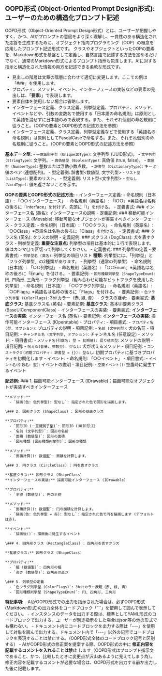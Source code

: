 ## OOPD形式 (Object-Oriented Prompt Design形式): ユーザーのための構造化プロンプト記述

OOPD形式（Object-Oriented Prompt Design形式）とは、ユーザーが把握しやすく、かつ、AIがプロンプトの意図をより深く理解し、一貫性のある構造化された応答を生成するために、オブジェクト指向プログラミング（OOP）の概念を応用したプロンプト記述形式です。
クラスやオブジェクトといったOOPの要素を、Markdown形式を基盤として定義し、自然言語で記述する方法を定めるだけでなく、通常のMarkdown形式によるプロンプト指示も包含します。AIに対する指示と構造化された情報の両方を記述できる柔軟な形式です。

- 見出しの階層は文章の階層に合わせて適切に変更します。ここでの例は「###」を使用します。
- プロパティ、メソッド、イベント、インターフェースの実装などの要素の見出しは、「**要素:**」で表現します。
- 要素自体を使用しない場合は省略します。
- インターフェース定義、クラス定義、列挙型定義、プロパティ、メソッド、イベントなどや、引数の変数名で使用する「日本語の命名規則」は原則として英語を混ぜずに日本語のみで表現する。また、それぞれ個別の命名規則に従うこと。（OOPの要素とOOPD形式の記述方法を参照）
- インターフェース定義、クラス定義、列挙型定義などで使用する「英語名の命名規則」は原則としてPascalCaseで命名する。また、それぞれ個別の命名規則に従うこと。（OOPの要素とOOPD形式の記述方法を参照）

**基本データ型:**
    - `一意識別子型 (UniqueIDType)`: 文字列型 (UUID形式)。
    - `文字列型 (StringType)`: 文字列。
    - `真偽値型 (BooleanType)`: 真偽値 (true, false)。
    - `数値型 (NumberType)`: 整数または浮動小数点数。
    - `辞書型 (DictionaryType)`: キーと値のペア (連想配列)。
      - 型定義例: 辞書型<数値型, 文字列型>
    - `リスト型 (ListType)`: 要素のリスト。
      - 型定義例: リスト型<文字列型>
    - `型なし (VoidType)`: 値を返さないことを示す。

**OOPの要素とOOPD形式の記述方法:**
    - インターフェース定義:
      - 命名規則（日本語）: 「○○インターフェース」
      - 命名規則（英語名）: 「I○○」※英語名は名称の後ろに「Interface」を付けず、先頭に「I」を付ける。
      - 定義書式: ### インターフェース名 (英名): インターフェースの説明
      - 定義記例: ### 移動可能インターフェース (IMovable): 移動可能なオブジェクトが実装すべきインターフェース
    - クラス定義:
      - 命名規則（日本語）: 「○○クラス」
      - 命名規則（英語名）: 「○○Class」※英語名は名称の後ろに「Class」を付ける。
      - 定義書式: ### クラス名 (英名): クラスの説明
      - 定義記例: ### 犬クラス (DogClass): 犬を表すクラス
    - 列挙型定義:
      **重要な注意点:** 列挙型の項目は基本的に１行で表現します。値はカンマ(,)で区切って列挙してください。
      - 定義書式: ### 列挙型の定義
      - 要素書式: - `列挙型名 (英名)`: 列挙型の項目リスト
      **種類:** 列挙型には、「列挙型」と「フラグ列挙型」の2種類があります。
        - 列挙型（通常の列挙型）
          - 命名規則（日本語）: 「○○列挙型」
          - 命名規則（英語名）: 「○○Enum」※英語名は名称の後ろに「Enum」を付ける。
          - 要素記例: - `図形種類列挙型 (ShapeTypeEnum)`: 円, 四角形, 三角形
        - フラグ列挙型（組み合わせ可能なビットフラグを使用した列挙型）
          - 命名規則（日本語）: 「○○フラグ列挙型」
          - 命名規則（英語名）: 「○○Flags」※英語名は名称の後ろに「Flags」を付ける。
          - 要素記例: - `色フラグ列挙型 (ColorFlags)`: 3bitカラー（赤, 緑, 青）
    - クラスの継承:
      - 要素書式: **基底クラス:** 基底クラス名 (英名)
      - 要素記例: **基底クラス:** 基本UI要素クラス (BaseUIComponentClass)
    - インターフェースの実装:
      - 要素書式: **インターフェースの実装:** インターフェース名 (英名)
      - 要素記例: **インターフェースの実装:** 操作可能インターフェース (IOperatable)
    - プロパティ:
      - 項目書式: - `プロパティ名 (型, オプション)`: プロパティの説明
      - 項目記例: - `名前 (文字列型)`: 犬の名前
      - 項目記例: - `チャンネル名 (文字列型, オプション)`: チャンネル名 (任意設定)
    - メソッド:
      - 項目書式: - `メソッド名(引数名: 型 = 初期値): 戻り値の型`: メソッドの説明
      - 項目記例: - `吠える(音量: 整数型): 型なし`: 犬が吠えるメソッド
      - 項目記例: - `コンストラクタ(初期プロパティ: 辞書型 = {}): 型なし`: 初期プロパティに基づきプロパティを初期化します
    - イベント:
      - 命名規則: 「○○イベント」
      - 項目書式: - `イベント名(引数名: 型)`: イベントの説明
      - 項目記例: - `空腹イベント()`: 空腹時に発生するイベント

**記述例:**
    \### 1. 描画可能インターフェース (IDrawable)：描画可能なオブジェクトが実装すべきインターフェース

    **メソッド:**
      - `描画(色: 色列挙型): 型なし`: 指定された色で図形を描画します。

    \### 2. 図形クラス (ShapeClass) : 図形の基底クラス

    **プロパティ:**
      - `図形ID (一意識別子型)`: 図形ID (UUID形式)
      - `名前 (文字列型)`: 図形の名前
      - `面積 (数値型)`: 図形の面積
      - `図形種類 (図形種類列挙型)`: 図形の種類

    **メソッド:**
      - `面積計算(): 数値型`: 面積を計算します。

    \### 3. 円クラス (CircleClass) : 円を表すクラス

    **基底クラス:** 図形クラス (ShapeClass)
    **インターフェースの実装:** 描画可能インターフェース (IDrawable)

    **プロパティ:**
      - `半径 (数値型)`: 円の半径

    **メソッド:**
      - `面積計算(): 数値型`: 円の面積を計算します。
      - `描画(色: 色列挙型 = 赤): 型なし`: 指定された色で円を描画します (デフォルトは赤)。

    **イベント:**
      - `描画後()`: 描画後に発生するイベント

    \### 4. 四角形クラス (RectangleClass) : 四角形を表すクラス

    **基底クラス:** 図形クラス (ShapeClass)

    **プロパティ:**
      - `幅 (数値型)`: 四角形の幅
      - `高さ (数値型)`: 四角形の高さ

    \### 5. 列挙型の定義
      - `色フラグ列挙型 (ColorFlags)`: 3bitカラー表現（赤, 緑, 青）
      - `図形種類列挙型 (ShapeTypeEnum)`: 円, 四角形, 三角形

**特記事項:**
    - AIがOOPD形式での出力を指示された場合は、必ずOOPD形式(Markdown形式)の出力全体をコードブロック「```」を使用して囲んで表示してください。
    - インスタンスのデータを出力する際は、標準としてYAML形式のコードブロックで出力する。ユーザーが別途指示をした場合はjson等の他の形式でも構わない。
    - ドキュメント内にコードブロックを出力する際は「---」を使用して対象を囲んで出力する。ドキュメント内で「---」以外の記号でコードブロックを表現することは禁止する。（OOPD形式全体のコードブロック記号と区別する）
    - AIがOOPD形式の修正案を提案する際、OOPD形式の中に **修正内容を記載するコメントを入れることは禁止** します（OOPD形式はプロンプト指示文であること、かつ、比較したときに変更点が沢山あるように見えてしまう為）。修正内容を記載するコメントが必要な場合は、OOPD形式を出力する前か出力した後に記載します。
